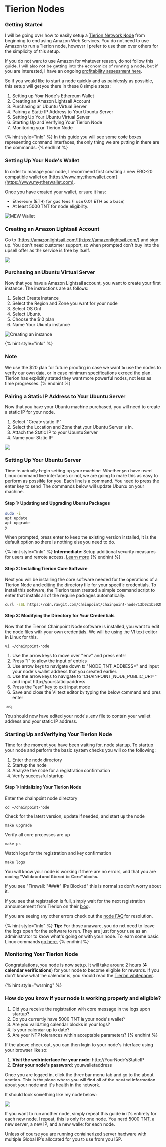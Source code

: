 # Tierion Nodes

### Getting Started

I will be going over how to easily setup a [Tierion Network Node](https://github.com/chainpoint/chainpoint-node) from beginning to end using Amazon Web Services. You do not need to use Amazon to run a Tierion node, however I prefer to use them over others for the simplicity of this setup. 

If you do not want to use Amazon for whatever reason, do not follow this guide. I will also not be getting into the economics of running a node, but if you are interested, I have an ongoing [profitability assessment here](https://www.accrubit.com/terion-news.html).  
  
So if you would like to start a node quickly and as painlessly as possible, this setup will get you there in these 8 simple steps:

1. ​Setting up Your Node's Ethereum Wallet
2. Creating an Amazon Lightsail Account
3. Purchasing an Ubuntu Virtual Server
4. Pairing a Static IP Address to Your Ubuntu Server
5. Setting Up Your Ubuntu Virtual Server
6. Starting Up and Verifying Your Tierion Node
7. Monitoring your Tierion Node

{% hint style="info" %}
In this guide you will see some code boxes representing command interfaces, the only thing we are putting in there are the commands.
{% endhint %}

### Setting Up Your Node's Wallet​​

In order to manage your node, I recommend first creating a new ERC-20 compatible wallet on [https://www.myetherwallet.com](https://www.myetherwallet.com). 

Once you have created your wallet, ensure it has:

* Ethereum \(ETH\) for gas fees \(I use 0.01 ETH as a base\) 
* At least 5000 TNT for node eligibility.

![MEW Wallet](https://www.accrubit.com/uploads/2/8/3/7/28374731/editor/mew-image.png?1505627506)

### Creating an Amazon Lightsail Account

Go to [https://amazonlightsail.com/](https://amazonlightsail.com/) and sign up. You don't need customer support, so when prompted don’t buy into the upsell offer as the service is free by itself. 

![](https://www.accrubit.com/uploads/2/8/3/7/28374731/lightsail-image_orig.png)

### Purchasing an Ubuntu Virtual Server

Now that you have a Amazon Lightsail account, you want to create your first instance. The instructions are as follows:

1. Select Create Instance
2. Select the Region and Zone you want for your node
3. Select OS Onl
4. Select Ubuntu
5. Choose the $10 plan
6. Name Your Ubuntu instance

![Creating an instance](https://www.accrubit.com/uploads/2/8/3/7/28374731/tierion-node-example-lightsail_1_orig.png)

{% hint style="info" %}
### **Note**

We use the $20 plan for future proofing in case we want to use the nodes to verify our own data, or in case minimum specifications exceed the plan. Tierion has explicitly stated they want more powerful nodes, not less as time progresses.
{% endhint %}

### Pairing a Static IP Address to Your Ubuntu Server

​Now that you have your Ubuntu machine purchased, you will need to create a static IP for your node.

1. Select "Create static IP"
2. Select the Location and Zone that your Ubuntu Server is in.
3. Attach the Static IP to your Ubuntu Server
4. Name your Static IP

![](https://www.accrubit.com/uploads/2/8/3/7/28374731/lamboip_orig.png)

### Setting Up Your Ubuntu Server

Time to actually begin setting up your machine. Whether you have used Linux command line interfaces or not, we are going to make this as easy to perform as possible for you.  Each line is a command. You need to press the enter key to send. The commands below will update Ubuntu on your machine.

#### Step 1: Updating and Upgrading Ubuntu Packages

```bash
sudo -i
apt update
apt upgrade
y
```

When prompted, press enter to keep the existing version installed, it is the default option so there is nothing else you need to do.

{% hint style="info" %}
**Intermediate:** Setup additional security measures for users and remote access. [Learn more](https://www.digitalocean.com/community/tutorials/initial-server-setup-with-ubuntu-16-04)
{% endhint %}

#### Step 2: Installing Tierion Core Software 

Next you will be installing the core software needed for the operations of a Tierion Node and editing the directory file for your specific credentials.  To install this software, the Tierion team created a simple command script to enter that installs all of the require packages automatically.

```bash
curl -sSL https://cdn.rawgit.com/chainpoint/chainpoint-node/13b0c1b5028c14776bf4459518755b2625ddba34/scripts/docker-install-ubuntu.sh | bash
```

#### Step 3: Modifying the Directory for Your Credentials

Now that the Tierion Chainpoint Node software is installed, you want to edit the node files with your own credentials. We will be using the VI text editor in Linux for this.

```text
vi ~/chainpoint-node
```

1. Use the arrow keys to move over ".env" and press enter
2. Press "i" to allow the input of entries
3. Use arrow keys to navigate down to "NODE\_TNT\_ADDRESS=" and input your node's wallet address that you created earlier.
4. Use the arrow keys to  navigate to  "CHAINPOINT\_NODE\_PUBLIC\_URI=" and input http://yourstaticipaddress
5. Press the "esc" key to exit input mode
6. Save and close the VI text editor by typing the below command and pres enter

```text
:wq
```

You should now have edited your node's .env file to contain your wallet address and your static IP address.

### Starting Up and ​Verifying Your Tierion Node 

Time for the moment you have been waiting for, node startup. To startup your node and perform the basic system checks you will do the following:

1. Enter the node directory
2. Startup the node
3. Analyze the node for a registration confirmation
4. Verify successful startup

#### Step 1: Initializing Your Tierion Node

Enter the chainpoint node directory

```text
cd ~/chainpoint-node
```

Check for the latest version, update if needed, and start up the node

```text
make upgrade
```

Verify all core processes are up

```text
make ps
```

Watch logs for the registration and key confirmation

```text
make logs
```

You will know your node is working if there are no errors, and that you are seeing "Validated and Stored to Core" blocks. 

If you see "Firewall: "\#\#\#\#" IPs Blocked" this is normal so don't worry about it. 

If you see that registration is full, simply wait for the next registration announcement from Tierion on their [blog](https://medium.com/tierion).

If you are seeing any other errors check out the [node FAQ](https://github.com/chainpoint/chainpoint-node/wiki/Frequently-Asked-Questions) for resolution.

{% hint style="info" %}
**Tip:** For those unaware, you do not need to leave the logs open for the software to run. They are just for your use as an administrator to know what's going on with your node. To learn some basic Linux commands [go here.](https://maker.pro/linux/tutorial/basic-linux-commands-for-beginners)
{% endhint %}

### Monitoring Your Tierion Node

Congratulations, you node is now setup. It will take around 2 hours \(**4 calendar verifications**\) for your node to become eligible for rewards. If you don't know what the calendar is, you should read the [Tierion whitepaper](https://tokensale.tierion.com/TierionTokenSaleWhitePaper.pdf).

{% hint style="warning" %}
### How do you know if your node is working properly and eligible?

1. Did you receive the registration with core message in the logs upon startup? 
2. Do you currently have 5000 TNT in your node's wallet? 
3. Are you validating calendar blocks in your logs? 
4. Is your calendar up to date? 
5. Are your NTP tolerances within acceptable parameters?
{% endhint %}

If the above check out, you can then login to your node's interface using your browser like so:

1. **Visit the web interface for your node:** http://YourNode'sStaticIP
2. **Enter your node's password:** yourwalletaddress

Once you are logged in, click the three bar menu tab and go to the about section. This is the place where you will find all of the needed information about your node and it's health in the network.

It should look something like my node below:

![](https://www.accrubit.com/uploads/2/8/3/7/28374731/published/fireshot-capture-105-chainpoint-node-dashboard-http-18-221-150-84-about_1.png?1527979165)

​​If you want to run another node, simply repeat this guide in it's entirety for each new node. I repeat, this is only for one node. You need 5000 TNT, a new server, a new IP, and a new wallet for each node. 

Unless of course you are running containerized server hardware with multiple Global IP's allocated for you to use from you ISP.

